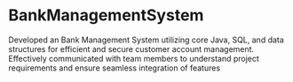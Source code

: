 # BankManagementSystem
 Developed an Bank Management System utilizing core Java, SQL, and data structures for efficient and secure customer account management. Effectively communicated with team members to understand project requirements and ensure seamless integration of features
